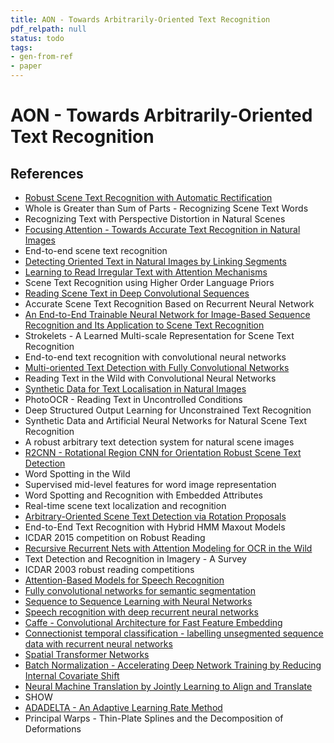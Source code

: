 ```yaml
---
title: AON - Towards Arbitrarily-Oriented Text Recognition
pdf_relpath: null
status: todo
tags:
- gen-from-ref
- paper
---
```


# AON - Towards Arbitrarily-Oriented Text Recognition

## References

- [Robust Scene Text Recognition with Automatic Rectification](./robust-scene-text-recognition-with-automatic-rectification.md)
- Whole is Greater than Sum of Parts - Recognizing Scene Text Words
- Recognizing Text with Perspective Distortion in Natural Scenes
- [Focusing Attention - Towards Accurate Text Recognition in Natural Images](./focusing-attention-towards-accurate-text-recognition-in-natural-images.md)
- End-to-end scene text recognition
- [Detecting Oriented Text in Natural Images by Linking Segments](./detecting-oriented-text-in-natural-images-by-linking-segments.md)
- [Learning to Read Irregular Text with Attention Mechanisms](./learning-to-read-irregular-text-with-attention-mechanisms.md)
- Scene Text Recognition using Higher Order Language Priors
- [Reading Scene Text in Deep Convolutional Sequences](./reading-scene-text-in-deep-convolutional-sequences.md)
- Accurate Scene Text Recognition Based on Recurrent Neural Network
- [An End-to-End Trainable Neural Network for Image-Based Sequence Recognition and Its Application to Scene Text Recognition](./an-end-to-end-trainable-neural-network-for-image-based-sequence-recognition-and-its-application-to-scene-text-recognition.md)
- Strokelets - A Learned Multi-scale Representation for Scene Text Recognition
- End-to-end text recognition with convolutional neural networks
- [Multi-oriented Text Detection with Fully Convolutional Networks](./multi-oriented-text-detection-with-fully-convolutional-networks.md)
- Reading Text in the Wild with Convolutional Neural Networks
- [Synthetic Data for Text Localisation in Natural Images](./synthetic-data-for-text-localisation-in-natural-images.md)
- PhotoOCR - Reading Text in Uncontrolled Conditions
- Deep Structured Output Learning for Unconstrained Text Recognition
- Synthetic Data and Artificial Neural Networks for Natural Scene Text Recognition
- A robust arbitrary text detection system for natural scene images
- [R2CNN - Rotational Region CNN for Orientation Robust Scene Text Detection](./r2cnn-rotational-region-cnn-for-orientation-robust-scene-text-detection.md)
- Word Spotting in the Wild
- Supervised mid-level features for word image representation
- Word Spotting and Recognition with Embedded Attributes
- Real-time scene text localization and recognition
- [Arbitrary-Oriented Scene Text Detection via Rotation Proposals](./arbitrary-oriented-scene-text-detection-via-rotation-proposals.md)
- End-to-End Text Recognition with Hybrid HMM Maxout Models
- ICDAR 2015 competition on Robust Reading
- [Recursive Recurrent Nets with Attention Modeling for OCR in the Wild](./recursive-recurrent-nets-with-attention-modeling-for-ocr-in-the-wild.md)
- Text Detection and Recognition in Imagery - A Survey
- ICDAR 2003 robust reading competitions
- [Attention-Based Models for Speech Recognition](./attention-based-models-for-speech-recognition.md)
- [Fully convolutional networks for semantic segmentation](./fully-convolutional-networks-for-semantic-segmentation.md)
- [Sequence to Sequence Learning with Neural Networks](./sequence-to-sequence-learning-with-neural-networks.md)
- [Speech recognition with deep recurrent neural networks](./speech-recognition-with-deep-recurrent-neural-networks.md)
- [Caffe - Convolutional Architecture for Fast Feature Embedding](./caffe-convolutional-architecture-for-fast-feature-embedding.md)
- [Connectionist temporal classification - labelling unsegmented sequence data with recurrent neural networks](./connectionist-temporal-classification-labelling-unsegmented-sequence-data-with-recurrent-neural-networks.md)
- [Spatial Transformer Networks](./spatial-transformer-networks.md)
- [Batch Normalization - Accelerating Deep Network Training by Reducing Internal Covariate Shift](./batch-normalization-accelerating-deep-network-training-by-reducing-internal-covariate-shift.md)
- [Neural Machine Translation by Jointly Learning to Align and Translate](./neural-machine-translation-by-jointly-learning-to-align-and-translate.md)
- SHOW
- [ADADELTA - An Adaptive Learning Rate Method](./adadelta-an-adaptive-learning-rate-method.md)
- Principal Warps - Thin-Plate Splines and the Decomposition of Deformations
